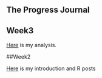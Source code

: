 ## The Progress Journal

## Week3
[Here](https://github.com/MEF-BDA503/pj18-mehmetakk/blob/master/Mehmet_Ak_HW2.html) is my analysis.

##Week2


 [Here](https://github.com/MEF-BDA503/pj18-mehmetakk/blob/master/MehmetAK_HW_2_Intro.html) is my introduction and R posts 




